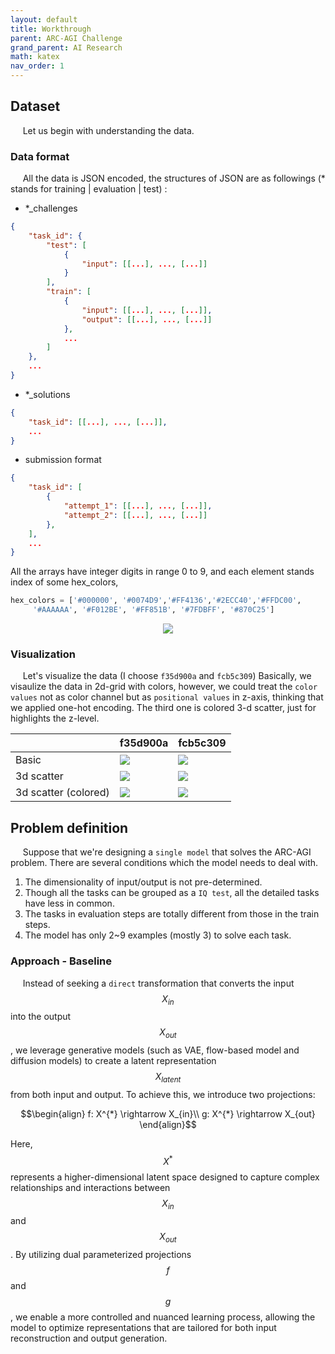 ```yaml
---
layout: default
title: Workthrough
parent: ARC-AGI Challenge
grand_parent: AI Research
math: katex
nav_order: 1
---
```


## Dataset
&nbsp;&nbsp;&nbsp;&nbsp; Let us begin with understanding the data.

### Data format
&nbsp;&nbsp;&nbsp;&nbsp; All the data is JSON encoded, the structures of JSON are as followings (* stands for training | evaluation | test) :

- *_challenges
```json
{
    "task_id": {
        "test": [
            {
                "input": [[...], ..., [...]]
            }
        ],
        "train": [
            {
                "input": [[...], ..., [...]],
                "output": [[...], ..., [...]]
            },
            ...
        ]
    }, 
    ...
}
```

- *_solutions
```json
{
    "task_id": [[...], ..., [...]],
    ...
}
```

- submission format
```json
{
    "task_id": [
        {
            "attempt_1": [[...], ..., [...]],
            "attempt_2": [[...], ..., [...]]
        },
    ],
    ...
}
```

All the arrays have integer digits in range 0 to 9, and each element stands index of some hex_colors,

```python
hex_colors = ['#000000', '#0074D9','#FF4136','#2ECC40','#FFDC00',
     '#AAAAAA', '#F012BE', '#FF851B', '#7FDBFF', '#870C25']
```

<p align="center">
  <img src="https://sangdo-han.github.io/docs/research/arc-agi/images/hex_colors.png">
</p>

### Visualization
&nbsp;&nbsp;&nbsp;&nbsp; Let's visualize the data (I choose `f35d900a` and `fcb5c309`)
Basically, we visaulize the data in 2d-grid with colors, however, we could treat the `color values` not as color channel but as `positional values` in z-axis, thinking that we applied one-hot encoding. The third one is colored 3-d scatter, just for highlights the z-level.

 &nbsp; | f35d900a | fcb5c309
|----|----|----|
Basic | <img src="https://sangdo-han.github.io/docs/research/arc-agi/images/f35d900a.png">| <img src="https://sangdo-han.github.io/docs/research/arc-agi/images/fcb5c309.png">
3d scatter| <img src="https://sangdo-han.github.io/docs/research/arc-agi/images/f35d900a_pointcloud.png"> | <img src="https://sangdo-han.github.io/docs/research/arc-agi/images/fcb5c309_pointcloud.png">
3d scatter (colored)| <img src="https://sangdo-han.github.io/docs/research/arc-agi/images/f35d900a_pointcloud_colored.png"> | <img src="https://sangdo-han.github.io/docs/research/arc-agi/images/fcb5c309_pointcloud_colored.png">



## Problem definition

&nbsp;&nbsp;&nbsp;&nbsp; Suppose that we're designing a `single model` that solves the ARC-AGI problem. There are several conditions which the model needs to deal with.

1. The dimensionality of input/output is not pre-determined.
2. Though all the tasks can be grouped as a `IQ test`, all the detailed tasks have less in common.
3. The tasks in evaluation steps are totally different from those in the train steps.
4. The model has only 2~9 examples (mostly 3) to solve each task.

### Approach - Baseline
&nbsp;&nbsp;&nbsp;&nbsp; Instead of seeking a `direct` transformation that converts the input $$X_{in}$$ into the output $$X_{out}$$, we leverage generative models (such as VAE, flow-based model and diffusion models) to create a latent representation $$X_{latent}$$ from both input and output. To achieve this, we introduce two projections:  

$$\begin{align}
f: X^{*} \rightarrow X_{in}\\
g: X^{*} \rightarrow X_{out}
\end{align}$$   

Here, $$X^*$$ represents a higher-dimensional latent space designed to capture complex relationships and interactions between $$X_{in}$$ and $$X_{out}$$. By utilizing dual parameterized projections $$f$$ and $$g$$, we enable a more controlled and nuanced learning process, allowing the model to optimize representations that are tailored for both input reconstruction and output generation. 

<!-- 
### Novelty

&nbsp;&nbsp;&nbsp;&nbsp; Addition to the traditional generative architecture, As ARC-AGI is not ordinary data, we proposed geo-topological layer that guiding the projections. -->


<!-- ### TDA
Assuming that the output data is quite induced from the input, the output data needs to be reversed  -->


<!-- ## Possible Approaches
Thinking of consistency in the fewshot samples, we can apply
- RNN / LSTM
- Transformers

Thinking of Generating the output solution
- RNN / LSTM
- Transformers
- GCN
- flow-based
- diffusion (score-based)


### TIC

topologically induced condition in Diffusion

Suppose that we have a topological homolgy in `Input + output`s sample space. The task of diffusion is now trying to make output that keeps `input+output` homology. -->
